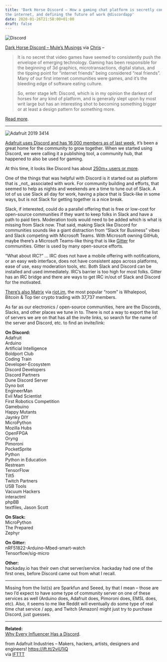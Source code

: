 ```yaml
---
title: 'Dark Horse Discord – How a gaming chat platform is secretly connecting
the internet, and defining the future of work @discordapp'
date: 2020-01-26T21:58:00+01:00
draft: false
---
```


![Discord](https://cdn-blog.adafruit.com/uploads/2020/01/discord.jpg)

[Dark Horse Discord – Mule’s Musings](https://mule.substack.com/p/dark-horse-discord) via [Chris](https://twitter.com/chr1sa/status/1219403554969882624) –

> It is no secret that video games have seemed to consistently push the envelope of emerging technology. Gaming has been responsible for the beginning of 3d graphics, microtransactions, digital status, and the tipping point for “internet friends” being considered “real friends”. Many of our first internet communities were games, and it’s the bleeding edge of software eating culture.
> 
> So, enter stage left: Discord, which is in my opinion the darkest of horses for any kind of platform, and is generally slept upon by most writ large but has an interesting shot to becoming something bigger or at least a design pattern for something more.

[Read more](https://mule.substack.com/p/dark-horse-discord).

* * *

![Adafruit 2019 3414](https://cdn-blog.adafruit.com/uploads/2020/01/adafruit_2019_3414.jpg)

[Adafruit uses Discord and has 16,000 members as of last week](https://blog.adafruit.com/2020/01/24/16000-thank-yous-celebrating-16000-members-in-the-adafruit-discord-community-adafruit-discordapp/), it’s been a great home for the community to grow together. When we started using Discord, we were calling it a publishing tool, a community hub, that happened to also be used for gaming.

At this time, it looks like Discord has about [250m+ users or more](https://www.cnbc.com/2019/04/09/what-is-discord-gaming-chat-app-with-more-users-than-slack.html).

One of the things that was helpful with Discord is it started out as platform that is \_not\_ associated with work. For community building and efforts, that seemed to help as nights and weekends are a time to tune out of Slack. A lot of us use Slack all day for work, having a place that is Slack-like in some ways, but is not Slack for getting together is a nice break.

Slack, if interested, could do a parallel offering that is free or low-cost for open-source communities if they want to keep folks in Slack and have a path to paid tiers. Moderation tools would need to be added which is what is missing from Slack now. That said, making Slack like Discord for communities sounds like a giant distraction from “Slack for Business” vibes and Slack competing with Microsoft Teams. With Microsoft owning GitHub, maybe there’s a Microsoft Teams-like thing that is like [Gitter](https://gitter.im/) for communities. Gitter is used by many open-source efforts.

“What about IRC?” … IRC does not have a mobile offering with notifications, or an easy web interface, does not have consistent apps across platforms, ease of use, easy moderation tools, etc. Both Slack and Discord can be installed and used immediately. IRC’s barrier is too high for most folks. Gitter has an IRC bridge and there are ways to get IRC in/out of Slack and Discord for the motivated.

[There’s also Matrix](https://matrix.org/) via [riot.im](https://riot.im/), the most popular “room” is Whalepool, Bitcoin & Top tier crypto trading with 37,737 members.

As far as our electronics / open-source communities, here are the Discords, Slacks, and other places we tune in to. There is not a way to export the list of servers we are on that has all the invite links, so search for the name of the server and Discord, etc. to find an invite/link:

**On Discord:**  
Adafruit  
Arduino  
Artificial Intelligence  
Boldport Club  
Coding Train  
Developer-Ecosystem  
Discord Developers  
Discord Partners  
Dune Discord Server  
Dyno bot  
EngineerMan  
Evil Mad Scientist  
First Robotics Competition  
Gamebuino  
Happy Mutants  
Jaynky DIY  
MicroPython  
Mozilla Hubs  
OpenFPGA  
Oryng  
Pimoroni  
PocketSprite  
Python  
Python in Education  
Restream  
TensorFlow  
Tilt5  
Twitch Partners  
USB Tools  
Vacuum Hackers  
interactml  
phpBB  
textfiles, Jason Scott

**On Slack:**  
MicroPython  
The Prepared  
Zephyr

**On Gitter:**  
nRF51822-Arduino-Mbed-smart-watch  
Tensorflow/sig-micro

**Other:**  
hackaday.io has their own chat server/service. hackaday had one of the first ones, before Discord came out from what I recall.

* * *

Missing from the list(s) are Sparkfun and Seeed, by that I mean – those are two I’d expect to have some type of community server on one of these services as well (Arduino does, Adafruit does, Pimoroni does, EMSL does, etc). Also, it seems to me like Reddit will eventually do some type of real time chat service / app, and Twitch (Amazon) might just try to purchase Discord, just guesses.

* * *

**Related:**  
[Why Every Influencer Has a Discord](https://blog.adafruit.com/2019/03/19/why-every-influencer-has-a-discord-the-atlantic-by-taylorlorenz-theatlantic-discordapp/).

  
  
from Adafruit Industries – Makers, hackers, artists, designers and engineers! https://ift.tt/2vjU1iQ  
via [IFTTT](https://ifttt.com/?ref=da&site=blogger)